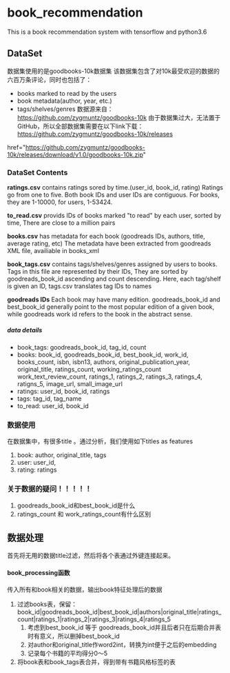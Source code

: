 # book_recommendation
This is a book recommendation system with tensorflow and python3.6

## DataSet
数据集使用的是goodbooks-10k数据集
该数据集包含了对10k最受欢迎的数据的六百万条评论，同时也包括了：
- books marked to read by the users
- book metadata(author, year, etc.)
- tags/shelves/genres
数据源来自：https://github.com/zygmuntz/goodbooks-10k
由于数据集过大，无法置于GitHub，所以全部数据集需要在以下link下载：
https://github.com/zygmuntz/goodbooks-10k/releases

href="https://github.com/zygmuntz/goodbooks-10k/releases/download/v1.0/goodbooks-10k.zip"

### DataSet Contents
**ratings.csv** contains ratings sored by time.(user_id, book_id, rating)
Ratings go from one to five. Both book IDs and user IDs are contiguous. For books, they are 1-10000, for users, 1-53424.

**to_read.csv** provids IDs of books marked "to read" by each user, sorted by time, There are close to a million pairs

**books.csv** has metadata for each book (goodreads IDs, authors, title, average rating, etc) The metadata have been extracted from goodreads XML file, availiable in books_xml

**book_tags.csv** contains tags/shelves/genres assigned by users to books. Tags in this file are represented by their IDs, They are sorted by goodreads_book_id ascending and count descending.
Here, each tag/shelf is given an ID, tags.csv translates tag IDs to names

**goodreads IDs** Each book may have many edition. goodreads_book_id and best_book_id generally point to the most popular edition of a  given book, while goodreads work id refers to the book in the abstract sense.

##### data details

- book_tags: goodreads_book_id, tag_id, count
- books: book_id, goodreads_book_id, best_book_id, work_id, books_count, isbn,
		isbn13, authors, original_publication_year, original_title, ratings_count,
		working_ratings_count work_text_review_count, ratings_1, ratings_2, ratings_3,
		ratings_4, ratigns_5, image_url, small_image_url
- ratings: user_id, book_id, ratings
- tags: tag_id, tag_name
- to_read: user_id, book_id

### 数据使用
在数据集中，有很多title 。通过分析，我们使用如下titles as features
1. book: author, original_title, tags
2. user: user_id,
3. rating: ratings

### 关于数据的疑问！！！！！
1. goodreads_book_id和best_book_id是什么
2. ratings_count 和 work_ratings_count有什么区别




## 数据处理
首先将无用的数据title过滤，然后将各个表通过外键连接起来。
#### book_processing函数
传入所有和book相关的数据，输出book特征处理后的数据
1. 过滤books表，保留：book_id|goodreads_book_id|best_book_id|authors|original_title|ratings_count|ratings_1|ratings_2|ratings_3|ratings_4|ratings_5
	1. 考虑到best_book_id 等于 goodreads_book_id并且后者只在后期合并表时有意义，所以删掉best_book_id
	2. 对author和original_title作word2int，转换为int便于之后的embedding
	3. 记录每个书籍的平均得分0～5
2. 将book表和book_tags表合并，得到带有书籍风格标签的表
